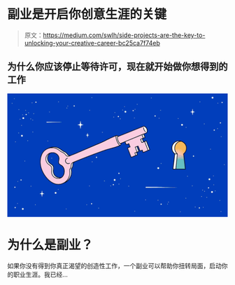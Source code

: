 # 副业是开启你创意生涯的关键

> 原文：<https://medium.com/swlh/side-projects-are-the-key-to-unlocking-your-creative-career-bc25ca7f74eb>

## 为什么你应该停止等待许可，现在就开始做你想得到的工作

![](img/823db8e6bf5b11b0a2b3201ac567b6c7.png)

# 为什么是副业？

如果你没有得到你真正渴望的创造性工作，一个副业可以帮助你扭转局面，启动你的职业生涯。我已经…